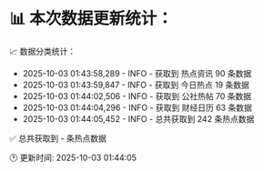📊 本次数据更新统计：
==========================

📈 数据分类统计：
- 2025-10-03 01:43:58,289 - INFO - 获取到 热点资讯 90 条数据
- 2025-10-03 01:43:59,847 - INFO - 获取到 今日热点 19 条数据
- 2025-10-03 01:44:02,506 - INFO - 获取到 公社热帖 70 条数据
- 2025-10-03 01:44:04,296 - INFO - 获取到 财经日历 63 条数据
- 2025-10-03 01:44:05,452 - INFO - 总共获取到 242 条热点数据

✅ 总共获取到 - 条热点数据

🕐 更新时间: 2025-10-03 01:44:05
